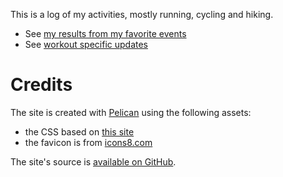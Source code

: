This is a log of my activities, mostly running, cycling and hiking.

* See [my results from my favorite events](events.md)
* See [workout specific updates](/)

# Credits

The site is created with [Pelican](https://getpelican.com) using the
following assets:

* the CSS based on [this site](http://bettermotherfuckingwebsite.com/)
* the favicon is from [icons8.com](https://icons8.com/icon/92640/heart-with-pulse)

The site's source is [available on GitHub](https://github.com/wagdav/training).
